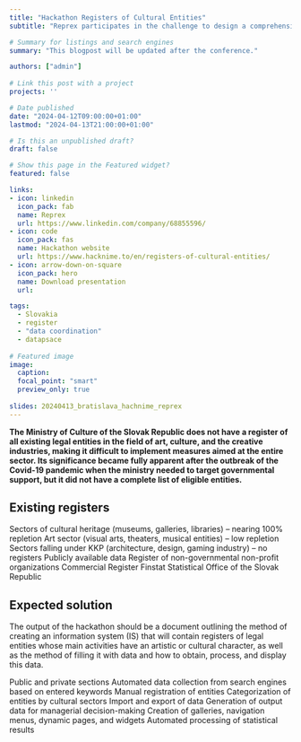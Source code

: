 ```yaml
---
title: "Hackathon Registers of Cultural Entities"
subtitle: "Reprex participates in the challenge to design a comprehensive IT solution for dynamic creation and filling of registers of cultural entities."

# Summary for listings and search engines
summary: "This blogpost will be updated after the conference."

authors: ["admin"]
 
# Link this post with a project
projects: ''

# Date published
date: "2024-04-12T09:00:00+01:00"
lastmod: "2024-04-13T21:00:00+01:00"

# Is this an unpublished draft?
draft: false

# Show this page in the Featured widget?
featured: false

links:
- icon: linkedin
  icon_pack: fab
  name: Reprex
  url: https://www.linkedin.com/company/68855596/
- icon: code
  icon_pack: fas
  name: Hackathon website
  url: https://www.hacknime.to/en/registers-of-cultural-entities/
- icon: arrow-down-on-square
  icon_pack: hero
  name: Download presentation
  url: 

tags:
  - Slovakia
  - register
  - "data coordination"
  - datapsace
  
# Featured image
image:
  caption: 
  focal_point: "smart"
  preview_only: true
  
slides: 20240413_bratislava_hachnime_reprex
---
```


**The Ministry of Culture of the Slovak Republic does not have a register of all existing legal entities in the field of art, culture, and the creative industries, making it difficult to implement measures aimed at the entire sector. Its significance became fully apparent after the outbreak of the Covid-19 pandemic when the ministry needed to target governmental support, but it did not have a complete list of eligible entities.**

## Existing registers
Sectors of cultural heritage (museums, galleries, libraries) – nearing 100% repletion
Art sector (visual arts, theaters, musical entities) – low repletion
Sectors falling under KKP (architecture, design, gaming industry) – no registers
Publicly available data
Register of non-governmental non-profit organizations
Commercial Register
Finstat
Statistical Office of the Slovak Republic

## Expected solution
The output of the hackathon should be a document outlining the method of creating an information system (IS) that will contain registers of legal entities whose main activities have an artistic or cultural character, as well as the method of filling it with data and how to obtain, process, and display this data.

Public and private sections
Automated data collection from search engines based on entered keywords
Manual registration of entities
Categorization of entities by cultural sectors
Import and export of data
Generation of output data for managerial decision-making
Creation of galleries, navigation menus, dynamic pages, and widgets
Automated processing of statistical results

